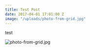 ```yaml
---
title: Test Post
date: 2017-04-01 17:01:00 Z
image: "/uploads/photo-from-grid.jpg"
---
```


test

![photo-from-grid.jpg](/uploads/photo-from-grid.jpg)